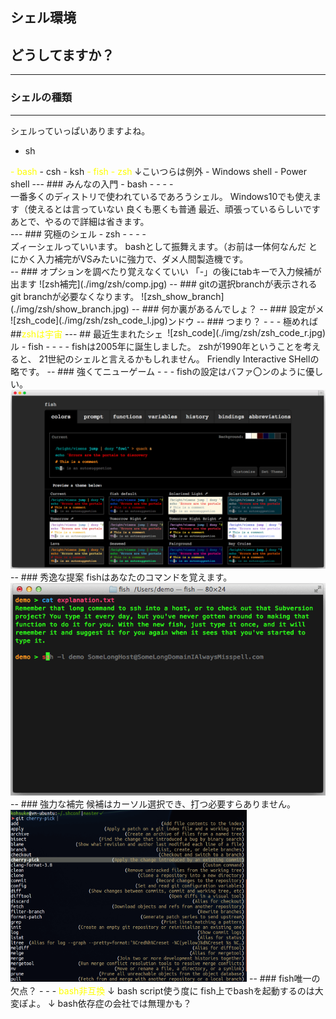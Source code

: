 ## シェル環境  
## どうしてますか？
---
### シェルの種類
- - -
シェルっていっぱいありますよね。
- sh
<font color="yellow">
- bash
</font>
- csh
- ksh
<font color="yellow">
- fish
</font>
<font color="yellow">
- zsh  
</font>
↓こいつらは例外
- Windows shell
- Power shell
---
### みんなの入門 - bash -
- - -
<div style="text-align: left;">
一番多くのディストリで使われているであろうシェル。  
Windows10でも使えます（使えるとは言っていない  
良くも悪くも普通  
最近、頑張っているらしいです  
あとで、やるので詳細は省きます。  
</div>
---
### 究極のシェル - zsh -
- - -
<div style="text-align: left;">
ズィーシェルっていいます。  
bashとして振舞えます。（お前は一体何なんだ  
とにかく入力補完がVSみたいに強力で、ダメ人間製造機です。  
</div>
--
### オプションを調べたり覚えなくていい
「-」の後にtabキーで入力候補が出ます
![zsh補完](./img/zsh/comp.jpg)
--
### gitの選択branchが表示される
git branchが必要なくなります。
![zsh_show_branch](./img/zsh/show_branch.jpg)
--
### 何か裏があるんでしょ？
--
### 設定がメンドウ
<div style="float:left;">![zsh_code](./img/zsh/zsh_code_l.jpg)</div>
<div style="float:right;">![zsh_code](./img/zsh/zsh_code_r.jpg)</div>
--
### つまり？
- - -
極めれば  
##<font style="color: yellow">zshは宇宙</font>  
---
## 最近生まれたシェル - fish -
- - -
fishは2005年に誕生しました。  
zshが1990年ということを考えると、  
21世紀のシェルと言えるかもしれません。  
Friendly Interactive SHellの略です。  
--
### 強くてニューゲーム
- - -
fishの設定はバファ〇ンのように優しい。
<img src="./img/fish/web_config.png"></img>
--
### 秀逸な提案
fishはあなたのコマンドを覚えます。
<img src="./img/fish/autosuggestion.png"></img>
--
### 強力な補完
候補はカーソル選択でき、打つ必要すらありません。  
<img src="./img/fish/git.png" style="width:75%"></img>
--
### fish唯一の欠点？
- - -
<font style="color:yellow">bash非互換</font>  
↓  
bash script使う度に  
fish上でbashを起動するのは大変ぽよ。  
↓  
bash依存症の会社では無理かも？
